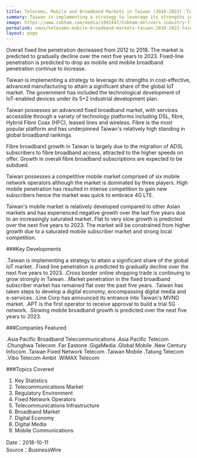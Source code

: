 ```yaml
---
title: Telecoms, Mobile and Broadband Markets in Taiwan (2018-2023)：Taiwan Takes a World Leadership Role in the Development of IoT
summary: Taiwan is implementing a strategy to leverage its strengths in cost-effective, advanced manufacturing to attain a significant share of the global IoT market. The government has included the technological development of IoT-enabled devices under its 5+2 industrial development plan.
image: https://www.cobham.com/media/1992447/Cobham-delivers-industry-first-5G-network-test-solution.jpg
permalink: news/telecoms-mobile-broadband-markets-taiwan-2018-2023-taiwan/
layout: page
---
```

Overall fixed line penetration decreased from 2012 to 2018. The market is predicted to gradually decline over the next five years to 2023. Fixed-line penetration is predicted to drop as mobile and mobile broadband penetration continue to increase.

Taiwan is implementing a strategy to leverage its strengths in cost-effective, advanced manufacturing to attain a significant share of the global IoT market. The government has included the technological development of IoT-enabled devices under its 5+2 industrial development plan.

Taiwan possesses an advanced fixed broadband market, with services accessible through a variety of technology platforms including DSL, fibre, Hybrid Fibre Coax (HFC), leased lines and wireless. Fibre is the most popular platform and has underpinned Taiwan's relatively high standing in global broadband rankings.

Fibre broadband growth in Taiwan is largely due to the migration of ADSL subscribers to fibre broadband access, attracted to the higher speeds on offer. Growth in overall fibre broadband subscriptions are expected to be subdued.

Taiwan possesses a competitive mobile market comprised of six mobile network operators although the market is dominated by three players. High mobile penetration has resulted in intense competition to gain new subscribers hence the market was quick to embrace 4G LTE.

Taiwan's mobile market is relatively developed compared to other Asian markets and has experienced negative growth over the last five years due to an increasingly saturated market. Flat to very slow growth is predicted over the next five years to 2023. The market will be constrained from higher growth due to a saturated mobile subscriber market and strong local competition.

###Key Developments

.Taiwan is implementing a strategy to attain a significant share of the global IoT market.
.Fixed line penetration is predicted to gradually decline over the next five years to 2023.
.Cross border online shopping trade is continuing to grow strongly in Taiwan.
.Market penetration in the fixed broadband subscriber market has remained flat over the past five years.
.Taiwan has taken steps to develop a digital economy, encompassing digital media and e-services.
.Line Corp has announced its entrance into Taiwan's MVNO market.
.APT is the first operator to receive approval to build a trial 5G network.
.Slowing mobile broadband growth is predicted over the next five years to 2023.

###Companies Featured

.Asia Pacific Broadband Telecommunications
.Asia Pacific Telecom
.Chunghwa Telecom
.Far Eastone
.GigaMedia
.Global Mobile
.New Century Infocom
.Taiwan Fixed Network Telecom
.Taiwan Mobile
.Tatung Telecom
.Vibo Telecom Ambit
.WiMAX Telecom

###Topics Covered

1. Key Statistics
2. Telecommunications Market
3. Regulatory Environment
4. Fixed Network Operators
5. Telecommunications Infrastructure
6. Broadband Market
7. Digital Economy
8. Digital Media
9. Mobile Communications

Date：2018-10-11
<br/>
Source：BusinessWire
